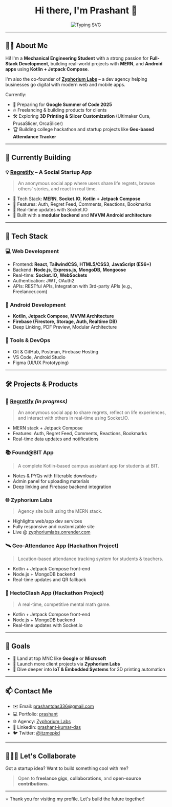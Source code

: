 <h1 align="center">Hi there, I'm Prashant 👋</h1>

<p align="center">
  <img src="https://readme-typing-svg.demolab.com?font=Fira+Code&duration=2000&pause=1000&center=true&vCenter=true&width=435&lines=Full-Stack+Developer;Android+Jetpack+Compose+Enthusiast;MERN+Stack+Specialist;Firebase+Expert;" alt="Typing SVG" />
</p>

---

## 🧑‍💻 About Me

Hi! I'm a **Mechanical Engineering Student** with a strong passion for **Full-Stack Development**, building real-world projects with **MERN**, and **Android apps** using **Kotlin + Jetpack Compose**. 

I'm also the co-founder of **[Zyphorium Labs](https://zyphoriumlabs.onrender.com/)** – a dev agency helping businesses go digital with modern web and mobile apps.

Currently:
- 🚀 Preparing for **Google Summer of Code 2025**
- 🔥 Freelancing & building products for clients
- 🛠 Exploring **3D Printing & Slicer Customization** (Ultimaker Cura, PrusaSlicer, OrcaSlicer)
- 🏆 Building college hackathon and startup projects like **Geo-based Attendance Tracker** 

---
## 🚀 Currently Building

### 💡 [Regretify](https://regretify.netlify.app/)  – A Social Startup App  
> An anonymous social app where users share life regrets, browse others' stories, and react in real time.

- 🔧 Tech Stack: **MERN**, **Socket.IO**, **Kotlin + Jetpack Compose**
- 📱 Features: Auth, Regret Feed, Comments, Reactions, Bookmarks
- 🔁 Real-time updates with Socket.IO
- 🎯 Built with a **modular backend** and **MVVM Android architecture**

---

## 🧰 Tech Stack

### 💻 Web Development
- Frontend: **React**, **TailwindCSS**, **HTML5/CSS3**, **JavaScript (ES6+)**
- Backend: **Node.js**, **Express.js**, **MongoDB**, **Mongoose**
- Real-time: **Socket.IO**, **WebSockets**
- Authentication: JWT, OAuth2
- APIs: RESTful APIs, Integration with 3rd-party APIs (e.g., Freelancer.com)

### 📱 Android Development
- **Kotlin**, **Jetpack Compose**, **MVVM Architecture**
- **Firebase (Firestore, Storage, Auth, Realtime DB)**
- Deep Linking, PDF Preview, Modular Architecture

### 🎯 Tools & DevOps
- Git & GitHub, Postman, Firebase Hosting
- VS Code, Android Studio
- Figma (UI/UX Prototyping)

---

## 🛠 Projects & Products

### 🔗 [Regretify](https://regretify.netlify.app/) *(in progress)*
> An anonymous social app to share regrets, reflect on life experiences, and interact with others in real-time using Socket.IO.

- MERN stack + Jetpack Compose
- Features: Auth, Regret Feed, Comments, Reactions, Bookmarks
- Real-time data updates and notifications

### 📚 Found@BIT App
> A complete Kotlin-based campus assistant app for students at BIT.

- Notes & PYQs with filterable downloads
- Admin panel for uploading materials
- Deep linking and Firebase backend integration

### 🌐 Zyphorium Labs
> Agency site built using the MERN stack.

- Highlights web/app dev services
- Fully responsive and customizable site
- Live @ [zyphoriumlabs.onrender.com](https://zyphoriumlabs.onrender.com/)

### 🛰️ Geo-Attendance App (Hackathon Project)
> Location-based attendance tracking system for students & teachers.

- Kotlin + Jetpack Compose front-end
- Node.js + MongoDB backend
- Real-time updates and QR fallback

### 🏸 HectoClash App (Hackathon Project)
> A real-time, competitive mental math game.

- Kotlin + Jetpack Compose front-end
- Node.js + MongoDB backend
- Real-time updates with Socket.io

---

## 🎯 Goals

- 💼 Land at top MNC like **Google** or **Microsoft**
- 🚀 Launch more client projects via **Zyphorium Labs**
- 🧠 Dive deeper into **IoT & Embedded Systems** for 3D printing automation

---

## 📫 Contact Me

- ✉️ Email: prashantdas336@gmail.com
- 💻 Portfolio: [prashant](https://prashantkumardas.onrender.com/)
- 🌐 Agency: [Zyphorium Labs](https://zyphoriumlabs.onrender.com/)
- 💼 LinkedIn: [prashant-kumar-das](https://www.linkedin.com/in/prashant-kumar-das/)
- 🐦 Twitter: [@itzmepkd](https://x.com/itzmepkd)

---

## 🧑‍🤝‍🧑 Let's Collaborate

Got a startup idea? Want to build something cool with me?
> Open to **freelance gigs**, **collaborations**, and **open-source contributions**.

---



⭐️ Thank you for visiting my profile. Let's build the future together!
